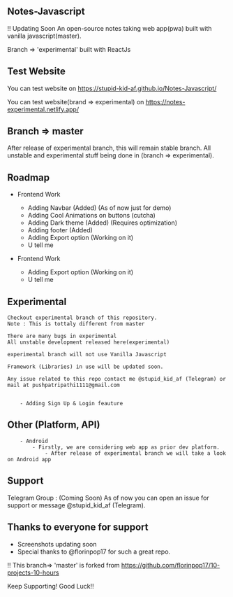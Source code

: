 ## Notes-Javascript
!! Updating Soon
An open-source notes taking web app(pwa) built with vanilla javascript(master). 

Branch => 'experimental' built with ReactJs

## Test Website

You can test website on https://stupid-kid-af.github.io/Notes-Javascript/

You can test website(brand => experimental) on https://notes-experimental.netlify.app/

## Branch => master

After release of experimental branch, this will remain stable branch.
All unstable and experimental stuff being done in (branch => experimental).

## Roadmap

- Frontend Work
    - Adding Navbar (Added) (As of now just for demo)
    - Adding Cool Animations on buttons (cutcha)
    - Adding Dark theme (Added) (Requires optimization)
    - Adding footer (Added)
    - Adding Export option (Working on it)
    - U tell me

- Frontend Work
    - Adding Export option (Working on it)
    - U tell me

## Experimental

    Checkout experimental branch of this repository.
    Note : This is tottaly different from master 
    
    There are many bugs in experimental
    All unstable development released here(experimental)
    
    experimental branch will not use Vanilla Javascript
    
    Framework (Libraries) in use will be updated soon.
    
    Any issue related to this repo contact me @stupid_kid_af (Telegram) or mail at pushpatripathi1111@gmail.com
    
    
        - Adding Sign Up & Login feauture
        
## Other (Platform, API)
        - Android
            - Firstly, we are considering web app as prior dev platform.
                - After release of experimental branch we will take a look on Android app

##  Support

 Telegram Group : (Coming Soon)
 As of now you can open an issue for support or message @stupid_kid_af (Telegram).
 
 
 ## Thanks to everyone for support
 
 - Screenshots updating soon
 - Special thanks to @florinpop17 for such a great repo.

!!  This branch=> 'master' is forked from https://github.com/florinpop17/10-projects-10-hours


Keep Supporting!
Good Luck!!
